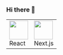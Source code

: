 ### Hi there 👋

<table>
  <tr>
    <td>
      <img src="https://upload.wikimedia.org/wikipedia/commons/a/a7/React-icon.svg" width="50px" />
      <div>React</div>
    </td>
    <td style="display: flex; flex-flow: column; justify-content: space-between;">
      <img src="https://upload.wikimedia.org/wikipedia/commons/8/8e/Nextjs-logo.svg" width="50px" />
      <div>Next.js</div>
    </td>
  </tr>
</table>

